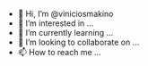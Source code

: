 
- 👋 Hi, I’m @viniciosmakino
- 👀 I’m interested in ...
- 🌱 I’m currently learning ...
- 💞️ I’m looking to collaborate on ...
- 📫 How to reach me ...

<!---
viniciosmakino/viniciosmakino is a ✨ special ✨ repository because its `README.md` (this file) appears on your GitHub profile.
You can click the Preview link to take a look at your changes.
--->
